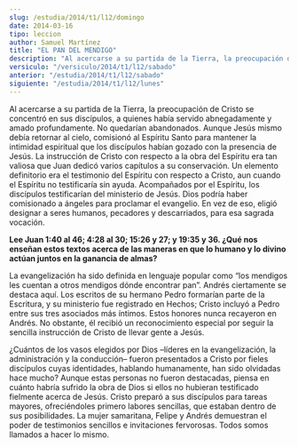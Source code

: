 ```yaml
---
slug: /estudia/2014/t1/l12/domingo
date: 2014-03-16
tipo: leccion
author: Samuel Martínez
title: "EL PAN DEL MENDIGO"
description: "Al acercarse a su partida de la Tierra, la preocupación de Cristo se concentró en sus discípulos, a quienes había servido abnegadamente y amado profundamente. No quedarían abandonados. Aunque Jesús mismo debía retornar al cielo, comisionó al Espíritu Santo para mantener la intimidad espiritual que los..."
versiculo: "/versiculo/2014/t1/l12/sabado"
anterior: "/estudia/2014/t1/l12/sabado"
siguiente: "/estudia/2014/t1/l12/lunes"
---
```


Al acercarse a su partida de la Tierra, la preocupación de Cristo se concentró en sus discípulos, a quienes había servido abnegadamente y amado profundamente. No quedarían abandonados. Aunque Jesús mismo debía retornar al cielo, comisionó al Espíritu Santo para mantener la intimidad espiritual que los discípulos habían gozado con la presencia de Jesús. La instrucción de Cristo con respecto a la obra del Espíritu era tan valiosa que Juan dedicó varios capítulos a su conservación. Un elemento definitorio era el testimonio del Espíritu con respecto a Cristo, aun cuando el Espíritu no testificaría sin ayuda. Acompañados por el Espíritu, los discípulos testificarían del ministerio de Jesús. Dios podría haber comisionado a ángeles para proclamar el evangelio. En vez de eso, eligió designar a seres humanos, pecadores y descarriados, para esa sagrada vocación.

**Lee Juan 1:40 al 46; 4:28 al 30; 15:26 y 27; y 19:35 y 36. ¿Qué nos enseñan estos textos acerca de las maneras en que lo humano y lo divino actúan juntos en la ganancia de almas?**

La evangelización ha sido definida en lenguaje popular como “los mendigos les cuentan a otros mendigos dónde encontrar pan”. Andrés ciertamente se destaca aquí. Los escritos de su hermano Pedro formarían parte de la Escritura, y su ministerio fue registrado en Hechos; Cristo incluyó a Pedro entre sus tres asociados más íntimos. Estos honores nunca recayeron en Andrés. No obstante, él recibió un reconocimiento especial por seguir la sencilla instrucción de Cristo de llevar gente a Jesús.

¿Cuántos de los vasos elegidos por Dios –líderes en la evangelización, la administración y la conducción– fueron presentados a Cristo por fieles discípulos cuyas identidades, hablando humanamente, han sido olvidadas hace mucho? Aunque estas personas no fueron destacadas, piensa en cuánto habría sufrido la obra de Dios si ellos no hubieran testificado fielmente acerca de Jesús. Cristo preparó a sus discípulos para tareas mayores, ofreciéndoles primero labores sencillas, que estaban dentro de sus posibilidades. La mujer samaritana, Felipe y Andrés demuestran el poder de testimonios sencillos e invitaciones fervorosas. Todos somos llamados a hacer lo mismo.
